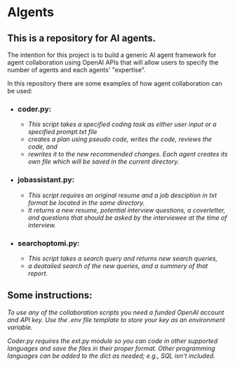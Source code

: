 # AIgents
## This is a repository for AI agents.

The intention for this project is to build a generic AI agent framework for agent collaboration using OpenAI APIs that will allow users to specify the number of agents and each agents' "expertise". 

In this repository there are some examples of how agent collaboration can be used:
  
* ### coder.py:
  * _This script takes a specified coding task as either user input or a specified prompt.txt file_
  *  _creates a plan using pseudo code, writes the code, reviews the code, and_
  *  _rewrites it to the new recommended changes. Each agent creates its own file which will be saved in the current directory._

* ### jobassistant.py:
  * _This script requires an original resume and a job desciption in txt format be located in the same directory._
  * _It returns a new resume, potential interview questions, a coverletter, and questions that should be asked by the interviewee at the time of interview._

* ### searchoptomi.py:
  * _This script takes a search query and returns new search queries,_
  * _a deatailed search of the new queries, and a summery of that report._

## Some instructions:

_To use any of the collaboration scripts you need a funded OpenAI account and API key. Use the .env file template to store your key as an environment variable._ 

_Coder.py requires the ext.py module so you can code in other supported languages and save the files in their proper format. Other programming languages can be added to the dict as needed; e.g., SQL isn't included._

